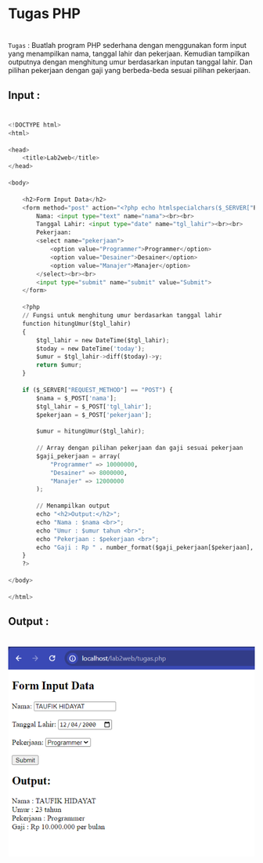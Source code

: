 # Tugas PHP
#
`Tugas` : Buatlah program PHP sederhana dengan menggunakan form input yang menampilkan nama, tanggal
lahir dan pekerjaan. Kemudian tampilkan outputnya dengan menghitung umur berdasarkan inputan
tanggal lahir. Dan pilihan pekerjaan dengan gaji yang berbeda-beda sesuai pilihan pekerjaan.

## Input :
#
```py
<!DOCTYPE html>
<html>

<head>
    <title>Lab2web</title>
</head>

<body>

    <h2>Form Input Data</h2>
    <form method="post" action="<?php echo htmlspecialchars($_SERVER["PHP_SELF"]); ?>">
        Nama: <input type="text" name="nama"><br><br>
        Tanggal Lahir: <input type="date" name="tgl_lahir"><br><br>
        Pekerjaan:
        <select name="pekerjaan">
            <option value="Programmer">Programmer</option>
            <option value="Desainer">Desainer</option>
            <option value="Manajer">Manajer</option>
        </select><br><br>
        <input type="submit" name="submit" value="Submit">
    </form>

    <?php
    // Fungsi untuk menghitung umur berdasarkan tanggal lahir
    function hitungUmur($tgl_lahir)
    {
        $tgl_lahir = new DateTime($tgl_lahir);
        $today = new DateTime('today');
        $umur = $tgl_lahir->diff($today)->y;
        return $umur;
    }

    if ($_SERVER["REQUEST_METHOD"] == "POST") {
        $nama = $_POST['nama'];
        $tgl_lahir = $_POST['tgl_lahir'];
        $pekerjaan = $_POST['pekerjaan'];

        $umur = hitungUmur($tgl_lahir);

        // Array dengan pilihan pekerjaan dan gaji sesuai pekerjaan
        $gaji_pekerjaan = array(
            "Programmer" => 10000000,
            "Desainer" => 8000000,
            "Manajer" => 12000000
        );

        // Menampilkan output
        echo "<h2>Output:</h2>";
        echo "Nama : $nama <br>";
        echo "Umur : $umur tahun <br>";
        echo "Pekerjaan : $pekerjaan <br>";
        echo "Gaji : Rp " . number_format($gaji_pekerjaan[$pekerjaan], 0, ',', '.') . " per bulan";
    }
    ?>

</body>

</html>
```

## Output :
#
![image](screenshot/1.png)
